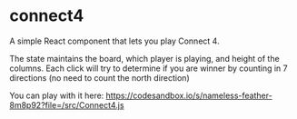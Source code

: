 # connect4
A simple React component that lets you play Connect 4.

The state maintains the board, which player is playing, and height of the columns. Each click will try to determine if you are winner by counting in 7 directions (no need to count the north direction)

You can play with it here: https://codesandbox.io/s/nameless-feather-8m8p92?file=/src/Connect4.js
